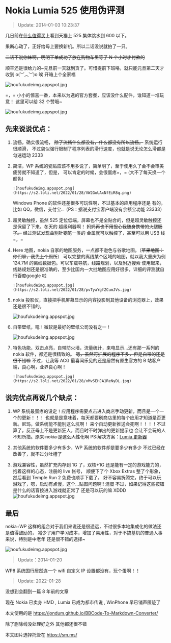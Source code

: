 # Nokia Lumia 525 使用伪评测

> Update: 2014-01-03 10:23:37

几日前在[什么值得买](http://www.smzdm.com/youhui/387567)上看到天猫上 525 集体跳水到 600 以下。

果断心动了，正好给母上要换新机。所以二话没说就拍了一只。

~~二话不说你妹啊，明明下单成功了放在购物车里等了 N 个小时才付款的~~

顺丰还是很给力的~元旦前一天就到货了。可惜提前下班咯，就只能元旦第二天才收到 o(︶︿︶)o 唉
开箱上个全家福

![houfukudeimg.appspot.jpg](https://s2.loli.net/2022/01/28/FqtD1JCg2fl39vT.jpg)

=，= 小小的惊喜一番，本来以为选的官方套餐，应该没什么配件，谁知道一堆玩意！
这里可以给 32 个赞哦~

![houfukudeimg.appspot.jpg](https://s2.loli.net/2022/01/28/8lCmqf2OYdvcDop.jpg)

## 先来说说**优点**：

1.  流畅，确实很流畅， ~~除了流畅什么都没有，什么都没有所以流畅。~~ 系统运行很顺滑，
    不过貌似强行限制了程序列表的滑行速度，也就是说无论怎么滑都是匀速运动 2333

1.  简洁，WP 系统的瓷贴应该不用多说了，简单明了，至于使用久了会不会审美疲劳就不知道了，但是，
    可以肯定的时候，会很蛋疼=，= (大不了每天换一个颜色)

        ![houfukudeimg.appspot.png](https://s2.loli.net/2022/01/28/VW2GoUAxNfEiR8q.png)

    Windows Phone 的软件还差很多可玩性啊，不过基本的应用程序还是
    有的，比如 QQ，微信，支付宝..（PS：据说支付宝客户端没有余额宝功能 23333）

1.  超灵敏触控，虽然 525 定位低端，屏幕也不是全贴合的，但是超灵敏触控还是保留了下来。冬天的
    超级利器啊！ ~~妈妈再也不用担心我随身携带的火腿肠了。~~ 经过测试发现曲别针钢笔一类的
    金属就可以触控了，甚至可以用 USB 线=，=

1.  Here 地图，nokia 自家的地图服务，一点都不逊色与谷歌地图。（~~苹果地图：你们聊，我先上个厕所~~）
    可以完整的离线某个区域的地图，就以我大重庆为例 124.7M 的离线数据包。可以车载导航，线路规划，以及附近搜索
    使用起来，线路规划还是很准确的，至少比国内一大批地图应用好很多，详细的评测就自行~~百度~~google 啦

        ![houfukudeimg.appspot.jpg](https://s2.loli.net/2022/01/28/pvTyaYgfZCumJVs.jpg)

1.  nokia 投影仪，直接把手机屏幕显示的内容投影到其他设备的浏览器上，效果还是很不错的。

    ![houfukudeimg.appspot.jpg](https://s2.loli.net/2022/01/28/jBfy7x4zIwEvWbt.jpg)

1.  自带壁纸，嗯！微软是最好的壁纸公司没有之一！

    ![houfukudeimg.appspot.jpg](https://s2.loli.net/2022/01/28/JsP1izB9Qwp6vou.jpg)

1.  特色功能，双击点亮，自带防火墙，流量统计，来电显示...还有那一系列的 nokia 软件，都还是很精致的。
    ~~嗯，虽然可扩展的程序不多，但是自带的还是很不错嘛~~
    不过，让我等 ACG 最喜闻乐见的还是居然有原生官方的 B 站客户端，良心啊，业界良心啊！

        ![houfukudeimg.appspot.jpg](https://s2.loli.net/2022/01/28/xMvSEHJA1ReNyDL.jpg)

## 说完优点再说几个**缺点**：

1. WP 系统最蛋疼的设定！应用程序需要点击进入商店手动更新，而且是一个一个的更新！！！
   也就是是意味着，每天都要刷商店里的每个应用才知道是否更新。尼玛，做系统能不能别这么坑啊！
   来个自动更新推送会死啊！！！！不过算了，反正母上不是更新狂人，而且时不时弹出的更新提示也
   会让不会玩的人不知所措。~~原来 nokia 是这么人性化啊~~
   PS:解决方案：[Lumia 更新器](http://www.windowsphone.com/zh-cn/store/app/lumia%E6%9B%B4%E6%96%B0%E5%99%A8/)

1. 其他系统的软件要多少有多少，WP 系统的软件却是要多少有多少
   不过已经在改善了，就不过分吐槽了

1. 游戏兼容性，虽然扩充内存到 1G 了，双核+1G 还是能有一定的游戏能力的，抱着这样的心态，注册的 live 帐号，
   顺便下了个 Xbox Extras 整了个形象，然后看到 Temple Run 2 免费也顺手下载了。
   好不容易折腾完，终于可以玩游戏了，嗯，启动有点慢，这个...贴图问题啊!! 混蛋
   不过，如果记得这些按钮是什么的话盲按进入游戏就正常了 还是可以玩的嘛 XDDD  
    ![houfukudeimg.appspot.jpg](https://s2.loli.net/2022/01/28/aG2P8CVSprfZ4N7.jpg)

## 最后

nokia+WP 这样的组合对于我们来说还是很遥远，不过很多本地集成化的做法还是值得鼓励的，
减少了用户学习成本，增加了易用性，对于不搞~~基~~机的普通人事来说，特别是中老年
还是很不错的选择~

![houfukudeimg.appspot.jpg](https://s2.loli.net/2022/01/28/zAFi62JcVp4jvbB.jpg)

> Update：2014-01-20

WP8 系统国行居然连一个 wifi 自定义 IP 设置都没有，玩个蛋啊！！

> Update: 2022-01-28

没想到会翻到一篇 8 年前的文章

现在 Nokia 已卖身 HMD , Lumia 已成为都市传说 , WinPhone 早已销声匿迹了

本文使用的是 https://jondum.github.io/BBCode-To-Markdown-Converter/

除了删除线没处理好之外 其他都还很不错

本文图片选择托管在 https://sm.ms/
